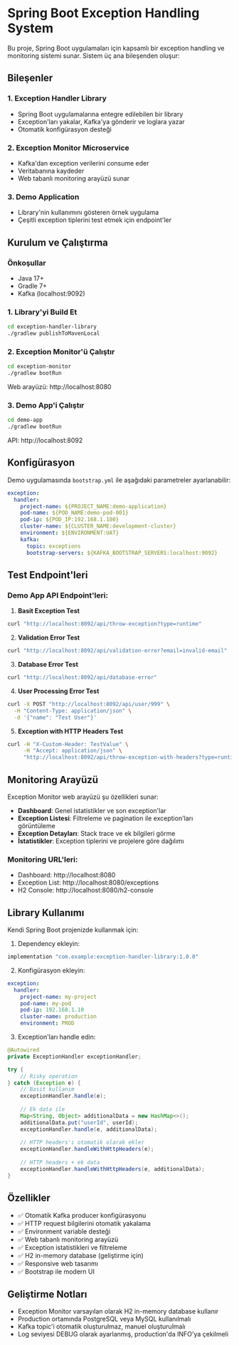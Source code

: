 # Spring Boot Exception Handling System

Bu proje, Spring Boot uygulamaları için kapsamlı bir exception handling ve monitoring sistemi sunar. Sistem üç ana bileşenden oluşur:

## Bileşenler

### 1. Exception Handler Library
- Spring Boot uygulamalarına entegre edilebilen bir library
- Exception'ları yakalar, Kafka'ya gönderir ve loglara yazar
- Otomatik konfigürasyon desteği

### 2. Exception Monitor Microservice
- Kafka'dan exception verilerini consume eder
- Veritabanına kaydeder
- Web tabanlı monitoring arayüzü sunar

### 3. Demo Application
- Library'nin kullanımını gösteren örnek uygulama
- Çeşitli exception tiplerini test etmek için endpoint'ler

## Kurulum ve Çalıştırma

### Önkoşullar
- Java 17+
- Gradle 7+
- Kafka (localhost:9092)

### 1. Library'yi Build Et
```bash
cd exception-handler-library
./gradlew publishToMavenLocal
```

### 2. Exception Monitor'ü Çalıştır
```bash
cd exception-monitor
./gradlew bootRun
```
Web arayüzü: http://localhost:8080

### 3. Demo App'i Çalıştır
```bash
cd demo-app
./gradlew bootRun
```
API: http://localhost:8092

## Konfigürasyon

Demo uygulamasında `bootstrap.yml` ile aşağıdaki parametreler ayarlanabilir:

```yaml
exception:
  handler:
    project-name: ${PROJECT_NAME:demo-application}
    pod-name: ${POD_NAME:demo-pod-001}
    pod-ip: ${POD_IP:192.168.1.100}
    cluster-name: ${CLUSTER_NAME:development-cluster}
    environment: ${ENVIRONMENT:UAT}
    kafka:
      topic: exceptions
      bootstrap-servers: ${KAFKA_BOOTSTRAP_SERVERS:localhost:9092}
```

## Test Endpoint'leri

### Demo App API Endpoint'leri:

1. **Basit Exception Test**
```bash
curl "http://localhost:8092/api/throw-exception?type=runtime"
```

2. **Validation Error Test**
```bash
curl "http://localhost:8092/api/validation-error?email=invalid-email"
```

3. **Database Error Test**
```bash
curl "http://localhost:8092/api/database-error"
```

4. **User Processing Error Test**
```bash
curl -X POST "http://localhost:8092/api/user/999" \
  -H "Content-Type: application/json" \
  -d '{"name": "Test User"}'
```

5. **Exception with HTTP Headers Test**
```bash
curl -H "X-Custom-Header: TestValue" \
     -H "Accept: application/json" \
     "http://localhost:8092/api/throw-exception-with-headers?type=runtime"
```

## Monitoring Arayüzü

Exception Monitor web arayüzü şu özellikleri sunar:

- **Dashboard**: Genel istatistikler ve son exception'lar
- **Exception Listesi**: Filtreleme ve pagination ile exception'ları görüntüleme
- **Exception Detayları**: Stack trace ve ek bilgileri görme
- **İstatistikler**: Exception tiplerini ve projelere göre dağılımı

### Monitoring URL'leri:
- Dashboard: http://localhost:8080
- Exception List: http://localhost:8080/exceptions
- H2 Console: http://localhost:8080/h2-console

## Library Kullanımı

Kendi Spring Boot projenizde kullanmak için:

1. Dependency ekleyin:
```gradle
implementation "com.example:exception-handler-library:1.0.0"
```

2. Konfigürasyon ekleyin:
```yaml
exception:
  handler:
    project-name: my-project
    pod-name: my-pod
    pod-ip: 192.168.1.10
    cluster-name: production
    environment: PROD
```

3. Exception'ları handle edin:
```java
@Autowired
private ExceptionHandler exceptionHandler;

try {
    // Risky operation
} catch (Exception e) {
    // Basit kullanım
    exceptionHandler.handle(e);
    
    // Ek data ile
    Map<String, Object> additionalData = new HashMap<>();
    additionalData.put("userId", userId);
    exceptionHandler.handle(e, additionalData);
    
    // HTTP headers'ı otomatik olarak ekler
    exceptionHandler.handleWithHttpHeaders(e);
    
    // HTTP headers + ek data
    exceptionHandler.handleWithHttpHeaders(e, additionalData);
}
```

## Özellikler

- ✅ Otomatik Kafka producer konfigürasyonu
- ✅ HTTP request bilgilerini otomatik yakalama
- ✅ Environment variable desteği
- ✅ Web tabanlı monitoring arayüzü
- ✅ Exception istatistikleri ve filtreleme
- ✅ H2 in-memory database (geliştirme için)
- ✅ Responsive web tasarımı
- ✅ Bootstrap ile modern UI

## Geliştirme Notları

- Exception Monitor varsayılan olarak H2 in-memory database kullanır
- Production ortamında PostgreSQL veya MySQL kullanılmalı
- Kafka topic'i otomatik oluşturulmaz, manuel oluşturulmalı
- Log seviyesi DEBUG olarak ayarlanmış, production'da INFO'ya çekilmeli